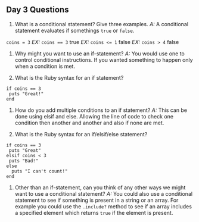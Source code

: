 ## Day 3 Questions

1. What is a conditional statement? Give three examples.
*A:* A conditional statement evaluates if somethings `true` or `false`.

`coins = 3`
*EX:* `coins == 3` true
*EX:* `coins <= 1` false
*EX:* `coins > 4` false

1. Why might you want to use an if-statement?
*A:* You would use one to control conditional instructions. If you wanted something to happen only when a condition is met.

1. What is the Ruby syntax for an if statement?
```
if coins == 3
 puts "Great!"
end

```

1. How do you add multiple conditions to an if statement?
*A:* This can be done using elsif and else. Allowing the line of code to check one condition then another and another and also if none are met.

1. What is the Ruby syntax for an if/elsif/else statement?
```
if coins == 3
 puts "Great"
elsif coins < 3
 puts "Bad!"
else
  puts "I can't count!"
end  

```

1. Other than an if-statement, can you think of any other ways we might want to use a conditional statement?
 *A:* You could also use a conditional statement to see if something is present in a string or an array. For example you could use the `.include?` method to see if an array includes a specified element which returns `true` if the element is present.
